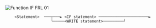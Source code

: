 ![Function IF FRL 01](../../../images/LTS_IF_3FCC_01Z.gif)

        <Statement>  ───┬───► <IF statement> ──────────────────────► 
                        └─────<WRITE statement>─────────┘
                           

